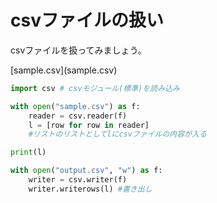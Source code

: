# csvファイルの扱い

<p>csvファイルを扱ってみましょう。</p>
[sample.csv](sample.csv)

```.py
import csv # csvモジュール(標準)を読み込み

with open("sample.csv") as f:
    reader = csv.reader(f)
    l = [row for row in reader]
    #リストのリストとしてlにcsvファイルの内容が入る

print(l) 

with open("output.csv", "w") as f:
    writer = csv.writer(f)
    writer.writerows(l) #書き出し
```
